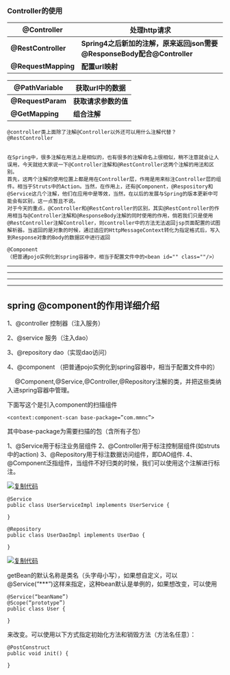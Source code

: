 

### Controller的使用

| @Controller         | 处理http请求                                                 |
| ------------------- | ------------------------------------------------------------ |
| **@RestController** | **Spring4之后新加的注解，原来返回json需要@ResponseBody配合@Controller** |
| **@RequestMapping** | **配置url映射**                                              |



| **@PathVariable** | **获取url中的数据**  |
| ----------------- | -------------------- |
| **@RequestParam** | **获取请求参数的值** |
| **@GetMapping**   | **组合注解**         |



```
@controller类上面除了注解@Controller以外还可以用什么注解代替？
@RestController


在Spring中，很多注解在用法上是相似的，也有很多的注解命名上很相似，稍不注意就会让人误用，今天就给大家说一下@Controller注解和@RestController这两个注解的用法和区别。
首先，这两个注解的使用位置上都是用在Controller层，作用是用来标注Controller层的组件。相当于Struts中的Action。当然，在作用上，还有@Component，@Respository和@Service这几个注解，他们在应用中是等效，当然，在以后的发展与Spring的版本更新中可能会有区别，这一点暂且不说。
对于今天的重点，@Controller和@RestController的区别，其实@RestController的作用相当与@Controller注解和@ResponseBody注解的同时使用的作用，倘若我们只是使用@RestController注解Controller，则controller中的方法无法返回jsp页面配置的试图解析器。当返回的是对象的时候，通过适应的HttpMessageContext转化为指定格式后，写入到Response对象的Body的数据区中进行返回

```



```
@Component
（把普通pojo实例化到spring容器中，相当于配置文件中的<bean id="" class=""/>）
```











---

---

---

------------------------------------------------------------------------------



## **spring @component的作用详细介绍**

1、@controller 控制器（注入服务）

2、@service 服务（注入dao）

3、@repository dao（实现dao访问）

4、@component （把普通pojo实例化到spring容器中，相当于配置文件中的<bean id="" class=""/>）

　  @Component,@Service,@Controller,@Repository注解的类，并把这些类纳入进spring容器中管理。 

下面写这个是引入component的扫描组件 

```
<context:component-scan base-package=”com.mmnc”> 
```

 其中base-package为需要扫描的包（含所有子包） 

1、@Service用于标注业务层组件 
2、@Controller用于标注控制层组件(如struts中的action) 
3、@Repository用于标注数据访问组件，即DAO组件. 
4、@Component泛指组件，当组件不好归类的时候，我们可以使用这个注解进行标注。    

[![复制代码](https://common.cnblogs.com/images/copycode.gif)](javascript:void(0);)

```
@Service
public class UserServiceImpl implements UserService {

} 

@Repository
public class UserDaoImpl implements UserDao {

} 
```

[![复制代码](https://common.cnblogs.com/images/copycode.gif)](javascript:void(0);)

getBean的默认名称是类名（头字母小写），如果想自定义，可以@Service(“***”)这样来指定，这种bean默认是单例的，如果想改变，可以使用

```
@Service(“beanName”)
@Scope(“prototype”)
public class User {

} 
```

来改变。可以使用以下方式指定初始化方法和销毁方法（方法名任意）：

```
@PostConstruct
public void init() {

}
```